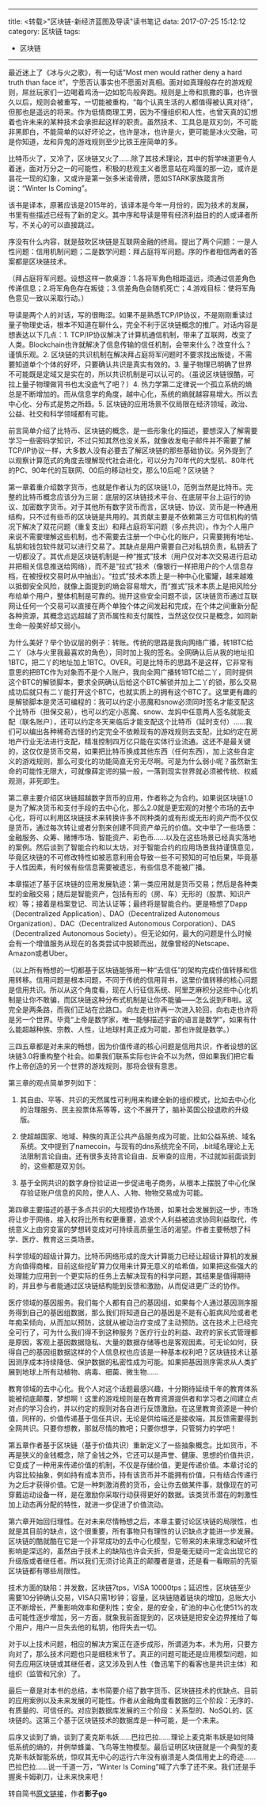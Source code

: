----
title: <转载>"区块链-新经济蓝图及导读"读书笔记
data: 2017-07-25 15:12:12
category: 区块链
tags: 
  - 区块链
----

最近迷上了《冰与火之歌》，有一句话“Most men would rather deny a hard truth than face it”，宁愿否认事实也不愿面对真相。面对如真理般存在的游戏规则，屌丝玩家们一边喝着鸡汤一边如鸵鸟般奔跑。规则是上帝和凯撒的事，也许很久以后，规则会被重写，一切能被重构，“每个认真生活的人都值得被认真对待”，但那也是遥远的将来。作为低情商理工男，因为不懂组织和人性，也曾天真的幻想着也许未来的某种技术会承担起这样的职责。虽然技术、工具总是双刃剑，不可能非黑即白，不能简单的以好坏论之，也许是冰，也许是火，更可能是冰火交融，可是你知道，龙和异鬼的游戏规则至少比铁王座简单的多。﻿

比特币火了，又冷了，区块链又火了……除了其技术理论，其中的哲学味道更令人着迷，面对万分之一的可能性，积极的悲观主义者愿意站在鸡蛋的那一边，或许是昙花一现的幻象，又或许是第一张多米诺骨牌，愿如STARK家族箴言所说：“Winter Is Coming”。﻿
<!--more-->
该书是译本，原著应该是2015年的，该译本是今年一月份的，因为技术的发展，书里有些描述已经有了新的定义。其中序和导读是带有经济利益目的的人或译者所写，不关心的可以直接跳过。﻿

序没有什么内容，就是鼓吹区块链是互联网金融的终局。提出了两个问题：一是人性问题：信用机制问题；二是数学问题：拜占庭将军问题。序的作者相信两者的答案都是区块链技术。﻿

（拜占庭将军问题。设想这样一款桌游：1.各将军角色相距遥远，须通过信差角色传递信息；2.将军角色存在叛徒；3.信差角色会随机死亡；4.游戏目标：使将军角色意见一致以采取行动。）﻿

导读是两个人的对话，写的很晦涩。如果不是熟悉TCP/IP协议，不是刚刚重读过量子物理史话，根本不知道在聊什么，完全不利于区块链概念的推广。对话内容是想表达以下几点：1. TCP/IP协议解决了计算机通信机制，带来了互联网，改变了人类。Blockchain也许就解决了信息传输的信任机制，会带来什么？改变什么？谨慎乐观。2. 区块链的共识机制在解决拜占庭将军问题时不要求找出叛徒，不需要知道单个个体的好坏，只要确认共识是真实有效的。3. 量子物理已明确了世界不可能既是定域又是实在的，所以共识机制是可以认可的。（虽说区块链很酷，可拉上量子物理做背书也太没底气了吧？）4. 热力学第二定律说一个孤立系统的熵总是不断增加的。而从信息学的角度，越中心化，系统的熵就越容易增大。所以去中心化、分布式是势之所趋。5. 区块链的应用场景不仅局限在经济领域，政治、公益、社交和科学领域都有可能。﻿

前言简单介绍了比特币、区块链的概念，是一些形象化的描述，要想深入了解需要学习一些密码学知识，不过只知其然也没关系，就像收发电子邮件并不需要了解TCP/IP协议一样，大多数人没有必要去了解区块链的那些基础协议。另外提到了以观察计算范式的角度去理解现代社会进化，可以分为70年代的大型机、80年代的PC、90年代的互联网、00后的移动社交，那么10后呢？区块链？﻿

第一章着重介绍数字货币，也就是作者认为的区块链1.0，范例当然是比特币。完整的比特币概念应该分为三层：底层的区块链技术平台、在底层平台上运行的协议、加密数字货币。对于其他所有数字货币而言，区块链、协议、货币是一种通用结构，只不过有些币的区块链是共用的。其贡献主要是不依赖第三方可信机构的情况下解决了双花问题（重复支出）和拜占庭将军问题（多点共识）。作为个人用户来说不需要理解这些机制，也不需要去注册一个中心化的账户，只需要拥有地址、私钥和钱包软件就可以进行交易了。其缺点是用户需要自己对私钥负责，私钥丢了一切都没了。其优点是区块链机制是一种“推式”技术（用户仅对本次交易进行启动并把相关信息推送给网络），而不是“拉式”技术（像银行一样把用户的个人信息存档，在被授权交易时从中抽出）。“拉式”技术本质上是一种中心化蜜罐，越来越难以抵御安全风险，就像上面提到的熵会容易增大，而“推式”技术本质上是把风险分布给单个用户，整体机制是可靠的。抛开这些安全问题不谈，区块链货币通过互联网让任何一个交易可以直接在两个单独个体之间发起和完成，在个体之间重新分配各种资源，其概念远远超越了货币属性和支付属性，当然这仅仅只是概念，如同新生命一般美好却又弱小。﻿

为什么美好？举个协议层的例子：转账。传统的思路是我向网络广播，转1BTC给二丫（冰与火里我最喜欢的角色），同时加上我的签名。全网确认后从我的地址扣1BTC，把二丫的地址加上1BTC。OVER。可是比特币的思路不是这样，它非常有意思的把BTC作为对象而不是个人账户，我向全网广播转1BTC给二丫，同时提供这个BTC的解锁脚本，要求全网确认后给这个BTC解锁并加上二丫的锁，那么交易成功后就只有二丫能打开这个BTC，也就实质上的拥有这个BTC了。这里更有趣的是解锁脚本是灵活可编程的：我可以约定小恶魔和snow必须同时签名才能支配这个比特币（担保交易），也可以约定小恶魔、snow、龙妈中任意两人签名就能支配（联名账户），还可以约定冬天来临后才能支配这个比特币（延时支付）……我们可以编出各种稀奇古怪的约定完全不依赖现有的游戏规则去支配，比如约定在房地产行业无法进行支配，精准控制四万亿只能在实体行业流通。这还不是最关键的，这仅仅是货币交易，如果把比特币换成其他东西（任何东西），加上这些自定义的游戏规则，那么可变化的功能简直无穷无尽啊。可是为什么弱小呢？虽然新生命的可能性无限大，可就像薛定谔的猫一般，一落到现实世界就必须被传统、权威观测，非死即生。﻿

第二章主要介绍区块链超越数字货币的应用，作者称之为合约。如果说区块链1.0是为了解决货币和支付手段的去中心化，那么2.0就是更宏观的对整个市场的去中心化，将可以利用区块链技术来转换许多不同种类的或有形或无形的资产而不仅仅是货币，通过每次转让或者分割来创建不同资产单元的价值。文中举了一些场景：金融服务、众筹、赌博市场、智能资产、彩色币……以及在这些场景已经真实落地的案例。然后谈到了智能合约和以太坊，对于智能合约的应用场景我持谨慎意见，毕竟区块链的不可修改特性如被恶意利用会导致一些不可预知的可怕后果，毕竟基于人性因素，有时候有些信息需要被遗忘，有些信息不能被广播。﻿

本章描述了基于区块链的应用发展轨迹：第一类应用就是货币交易；然后是各种类型的金融交易；随后是智能资产，包括有形的（房、车）无形的（股票、知识产权）等；接着是档案登记、司法认证等；最终将是智能合约。更是畅想了Dapp（Decentralized Application）、DAO（Decentralized Autonomous Organization）、DAC（Decentralized Autonomous Corporation）、DAS（Decentralized Autonomous Society）。但无论如何，最大的问题是什么时候会有一个增值服务从现在的各类尝试中脱颖而出，就像曾经的Netscape、Amazon或者Uber。﻿

（以上所有畅想的一切都基于区块链能够用一种“去信任”的架构完成价值转移和信用转移。信用问题是根本问题，不同于传统的信用背书，这里价值转移的核心问题是信用共识。所以从这个角度看，现在人行征信系统、阿里芝麻积分这些中心化机制是让你不敢骗，而区块链这种分布式机制是让你不能骗——怎么说到FB啦。这完全是两条路，而我们正站在岔路口。向左走也许再一次进入轮回，向右走也许将是另一个世界。毕竟“上帝是数学家，唯一能够描述宇宙的语言是数学”，如果有什么能超越种族、宗教、人性，让地球村真正成为可能，那也许就是数学。）﻿

三四五章都是对未来的畅想，因为价值传递的核心问题是信用共识，作者设想的区块链3.0将重构整个社会。如果我们联系实际也许会不以为然，但如果我们把它看作上帝创造的另一个世界的游戏规则，那将会很有意思。﻿

第三章的观点简单罗列如下：﻿

1. 其自由、平等、共识的天然属性可利用来构建全新的组织模式，比如去中心化的治理服务、民主投票体系等等，这个不展开了，脑补英国公投退欧的升级版。﻿

2. 使超越国家、地域、种族的真正公共产品服务成为可能，比如公益系统、域名系统。文中提到了namecoin，与现有的dns系统完全不同，.bit域名理论上无法限制言论自由。还有很多支持言论自由、反审查的应用，不过就如前面谈到的，这些都是双刃剑。﻿

3. 基于全网共识的数字身份验证进一步促进电子商务，从根本上摆脱了中心化保存验证账户信息的风险，使人人、人物、物物交易成为可能。﻿

第四章主要描述的基于多点共识的大规模协作场景，如果社会发展到这一步，市场将让步于网络，接入权将比所有权更重要，追求个人利益被追求协同利益取代，传统意义上由穷变富的梦想转变成对可持续高质量生活的渴望。作者主要畅想了科学、医疗、教育这三类场景。﻿

科学领域的超级计算力。比特币网络形成的庞大计算能力已经让超级计算机的发展方向值得商榷，目前这些挖矿算力仅用来计算无意义的哈希值，如果把这些强大的处理能力应用到一个更实际的任务上去解决现有的科学问题，其结果是值得期待的，并且参与者能通过区块链结构能到反馈和激励，从而促进更广泛的协作。﻿

医疗领域的基因服务。我们每个人都有自己的基因组，如果每个人通过基因测序服务得到自己的基因组数据，那么我们将知道自己的基因是不是有心脏病风险或者老年痴呆倾向，从而加以预防，这就从被动治疗变成了主动预防。这在技术上已经完全可行了，可为什么我们得不到这种服务？医疗行业的利益、政府的家长式管理都是原因，客观上基因数据隐私、大量的数据存储等也是客观因素。可无论如何，获得自己的基因组数据这样的个人信息权也应该是一种基本权利吧？区块链技术让基因测序成本持续降低、保护数据的私密性成为可能。如果把基因测序需求从人类扩展到地球上所有动植物、病毒、细菌、微生物……﻿

教育领域的去中心化。我个人对这个话题最感兴趣，十分期待延续千年的教育体系能被彻底颠覆，梦想啊！这里的游戏规则是在教育资源提供者和学习者之间建立点对点的学习合约，并以约定的规则对各自进行反馈激励。在这里教育资源是一种价值，同样的，价值传递基于信任共识，无论是供给端还是接收端，其反馈需要得到全网共识。只要你想教，那就尽情的教吧；只要你想学，只管努力的学吧！﻿

第五章作者基于区块链（基于价值共识）重新定义了一些抽象概念。比如货币，不再是狭义的金钱概念，除了金钱之外，它还可以是声誉、健康、思想的价值共识，它变成了一种用来传递价值的机制，不仅是存储价值，更是传递价值。本章讨论的内容比较抽象，例如持有成本货币，持有该货币并不能拥有价值，只有结合传递行为之后才获得价值。它是一种刺激消费的货币，会让你去做某件事，就像现在的可穿戴运动设备一样，是在激励你采取行动获得更好的数据。该类货币潜在的刺激性加上动态再分配的特性，就进一步促进了价值流动。﻿

第六章开始回归理性。在对未来尽情畅想之后，本章主要讨论区块链的局限性，也就是其目前的缺点，这个很重要，所有事物只有理性的认识缺点才能进一步发展。区块链的酷就酷在它是一个非常成功的去中心化模型，它带来的未来理念和破坏性影响是深远的，虽然由于技术上的缺陷也许会夭折，但是毫无疑问一定会出现它的升级版或者继任者。所以我们无须讨论真正的颠覆者是谁，还是看一看眼前的先驱区块链都有哪些局限性。﻿

技术方面的缺陷：并发数，区块链7tps，VISA 10000tps；延迟性，区块链至少需要10分钟确认交易，VISA只需1秒钟；容量，区块链随着链块的增加，总账大小正不断增长，严重影响效率和便利性；安全，是的安全，矿池的中心化使51%的攻击可能性逐步增加，另一方面，就象我前面提到的，区块链是把安全边界推给了每个用户，用户一旦失去他的私钥，他将失去一切。﻿

对于以上技术问题，相应的解决方案正在逐步成形，所谓道为本，术为用，只要方向对了，那么技术问题也只是细枝末节了。真正的问题可能还是应用模型问题，如何去应用区块链或其继任者，这又涉及到人性（鲁迅笔下的看客也是共识主体）和组织（监管和冗余）了。﻿

最后一章是对本书的总结，本书简要介绍了数字货币、区块链技术的优缺点、目前的应用案例以及未来发展的可能性。作者从金融角度看数据的三个阶段：无序的、有质量的、可信任的。对应到数据库发展的三个阶段：关系型的、NoSQL的、区块链的。这第三个基于区块链技术的数据库是一种可能，是一个未来。﻿

后序又谈到了熵，谈到了麦克斯韦妖……巴拉巴拉……理论上麦克斯韦妖是如何降低系统的熵的，并例举蜂巢、飞鸟等生物模型。最后证明区块链就是一个典型的麦克斯韦妖智能系统，惊叹其无中心的运行六年没有崩溃是人类信用史上的奇迹……巴拉巴拉……说一千道一万，“Winter Is Coming”喊了六季了还不来。我们还是手握奥卡姆剃刀，让未来快来吧！

转自简书[原文链接](http://www.jianshu.com/p/d81621322734)，作者**影子go**